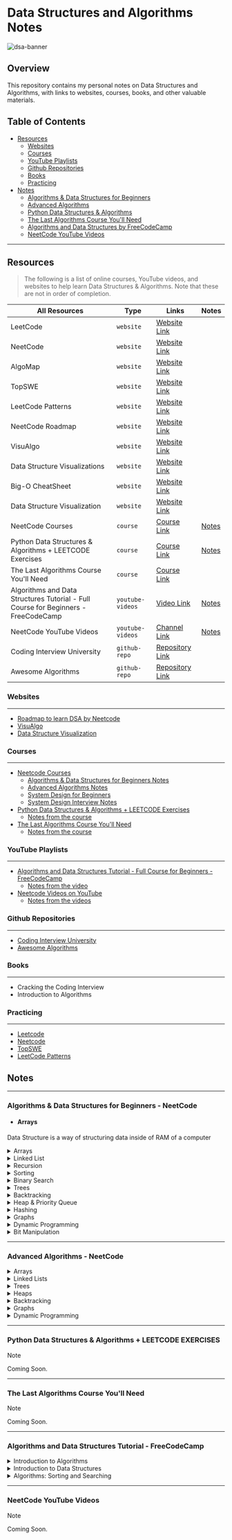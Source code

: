 # Data Structures and Algorithms Notes

![dsa-banner](https://github.com/izzatkarimov/DSA-Notes/assets/108251704/44dda9d8-a66b-45c8-a602-6487ff6fa762)

## Overview
This repository contains my personal notes on Data Structures and Algorithms, with links to websites, courses, books, and other valuable materials.

## Table of Contents

- [Resources](#resources)
  - [Websites](#websites)
  - [Courses](#courses)
  - [YouTube Playlists](#youtube-playlists)
  - [Github Repositories](#github-repositories)
  - [Books](#books)
  - [Practicing](#practicing)
- [Notes](#notes)
  - [Algorithms & Data Structures for Beginners](#algorithms--data-structures-for-beginners---neetcode)
  - [Advanced Algorithms](#advanced-algorithms---neetcode)
  - [Python Data Structures & Algorithms](#python-data-structures--algorithms--leetcode-exercises)
  - [The Last Algorithms Course You'll Need](#the-last-algorithms-course-youll-need)
  - [Algorithms and Data Structures by FreeCodeCamp](#algorithms-and-data-structures-tutorial---freecodecamp)
  - [NeetCode YouTube Videos](#neetcode-youtube-videos)

---

## Resources
> The following is a list of online courses, YouTube videos, and websites to help learn Data Structures & Algorithms. Note that these are not in order of completion.

| All Resources | Type | Links | Notes |
| --- | --- | --- | --- |
| LeetCode | `website`| [Website Link](https://leetcode.com) |
| NeetCode| `website`| [Website Link](https://neetcode.io/practice) |
| AlgoMap | `website` | [Website Link](https://algomap.io/) |
| TopSWE | `website`| [Website Link](https://topswe.com/) |
| LeetCode Patterns | `website` | [Website Link](https://seanprashad.com/leetcode-patterns/) |
| NeetCode Roadmap | `website` | [Website Link](https://neetcode.io/roadmap) |
| VisuAlgo | `website` | [Website Link](https://visualgo.net/en) |
| Data Structure Visualizations | `website` | [Website Link](https://www.cs.usfca.edu/~galles/visualization/Algorithms.html) |
| Big-O CheatSheet | `website` | [Website Link](https://www.bigocheatsheet.com/) |
| Data Structure Visualization | `website` | [Website Link](https://www.cs.usfca.edu/~galles/visualization/Algorithms.html) |
| NeetCode Courses | `course` | [Course Link](https://neetcode.io/courses) | [Notes](#algorithms--data-structures-for-beginners---neetcode)
| Python Data Structures & Algorithms + LEETCODE Exercises | `course` | [Course Link](https://www.udemy.com/course/data-structures-algorithms-python/?couponCode=ACCAGE0923) | [Notes](#python-data-structures--algorithms--leetcode-exercises)
| The Last Algorithms Course You'll Need | `course` | [Course Link](https://frontendmasters.com/courses/algorithms/) |
| Algorithms and Data Structures Tutorial - Full Course for Beginners - FreeCodeCamp | `youtube-videos` | [Video Link](https://youtu.be/8hly31xKli0?si=HmAgr-2AlG3hcRZp) | [Notes](#algorithms-and-data-structures-tutorial---freecodecamp) |
| NeetCode YouTube Videos | `youtube-videos` | [Channel Link](https://www.youtube.com/@NeetCode) | [Notes](#neetcode-youtube-videos)
| Coding Interview University | `github-repo` | [Repository Link](https://github.com/jwasham/coding-interview-university) |
| Awesome Algorithms | `github-repo` | [Repository Link](https://github.com/tayllan/awesome-algorithms) |

### Websites

---

- [Roadmap to learn DSA by Neetcode](https://neetcode.io/roadmap)
- [VisuAlgo](https://visualgo.net/en)
- [Data Structure Visualization](https://www.cs.usfca.edu/~galles/visualization/Algorithms.html)

### Courses

---

- [Neetcode Courses](https://neetcode.io/courses)
  - [Algorithms & Data Structures for Beginners Notes](#algorithms--data-structures-for-beginners---neetcode)
  - [Advanced Algorithms Notes](#advanced-algorithms---neetcode)
  - [System Design for Beginners](#system-design-for-beginners---neetcode)
  - [System Design Interview Notes](#system-design-interview---neetcode)
- [Python Data Structures & Algorithms + LEETCODE Exercises](https://www.udemy.com/course/data-structures-algorithms-python/?couponCode=ACCAGE0923)
  - [Notes from the course](#python-data-structures--algorithms--leetcode-exercises)
- [The Last Algorithms Course You'll Need](https://frontendmasters.com/courses/algorithms/)
  - [Notes from the course](#the-last-algorithms-course-youll-need)

### YouTube Playlists

---

- [Algorithms and Data Structures Tutorial - Full Course for Beginners - FreeCodeCamp](https://youtu.be/8hly31xKli0?si=HmAgr-2AlG3hcRZp)
  - [Notes from the video](#algorithms-and-data-structures-tutorial---freecodecamp)
- [Neetcode Videos on YouTube](https://www.youtube.com/@NeetCode)
  - [Notes from the videos](#neetcode-youtube-videos)

### Github Repositories

---

- [Coding Interview University](https://github.com/jwasham/coding-interview-university)
- [Awesome Algorithms](https://github.com/tayllan/awesome-algorithms)

### Books

---

- Cracking the Coding Interview
- Introduction to Algorithms

### Practicing

---

- [Leetcode](https://leetcode.com/)
- [Neetcode](https://neetcode.io/practice)
- [TopSWE](https://topswe.com/)
- [LeetCode Patterns](https://seanprashad.com/leetcode-patterns/)

## Notes

---

### Algorithms & Data Structures for Beginners - NeetCode

- #### Arrays
Data Structure is a way of structuring data inside of RAM of a computer

<details>
<summary>Arrays</summary>

`What is Data Structure?`
- Data Structure is a way of structuring data inside of RAM of a computer.

`How do ew store an array in RAM?`
- RAM is measured in bytes. One byte is 8 bits. A bit can be thought of as a position that can store a digit, which has to be either 0 or 1.

`NOTE!`
- Arrays are always stored contiguously in RAM, meaning that they are stored one next to another (there is nothing between them.

`NOTE!`
- Static arrays are Fixed arrays. The biggest limitation of Static Arrays is that we cannot add / delete elements after creation. Technically, we can remove a value, but removing here only means overriding. We cannot actaully delete the value in memory. But, we can override by putting, let's say, 0 in the index location of it.

`Big O Time Complexity of Static Arrays Operations`

| Operation  | Big O Time | 
| ------------- | ------------- |
| Read / Write i-th element  | O(1)  |
| Insert / Remove End | O(1)  |
| Insert Middle | O(n)  |
| Remove Middle  | O(n)  |

`NOTE!`
- In Python and JavaScript, Dynamic Arrays are the default. In Java, we can use an Array List, and in C++, we can use a Vector.

`What is Amortized Time Complexity?`
- Amortized Time Complexity
</details>

<details>
<summary>Linked List</summary>
</details>

<details>
<summary>Recursion</summary>
</details>

<details>
<summary>Sorting</summary>
</details>

<details>
<summary>Binary Search</summary>
</details>

<details>
<summary>Trees</summary>
</details>

<details>
<summary>Backtracking</summary>
</details>

<details>
<summary>Heap & Priority Queue</summary>
</details>

<details>
<summary>Hashing</summary>
</details>

<details>
<summary>Graphs</summary>
</details>

<details>
<summary>Dynamic Programming</summary>
</details>

<details>
<summary>Bit Manipulation</summary>
</details>

---

### Advanced Algorithms - NeetCode

<details>
<summary>Arrays</summary>
</details>

<details>
<summary>Linked Lists</summary>
</details>

<details>
<summary>Trees</summary>
</details>

<details>
<summary>Heaps</summary>
</details>

<details>
<summary>Backtracking</summary>
</details>

<details>
<summary>Graphs</summary>
</details>

<details>
<summary>Dynamic Programming</summary>
</details>

---

### Python Data Structures & Algorithms + LEETCODE EXERCISES

> [!NOTE]
> Coming Soon.

---

### The Last Algorithms Course You'll Need

> [!NOTE]
> Coming Soon.

---

### Algorithms and Data Structures Tutorial - FreeCodeCamp

<details>
<summary>Introduction to Algorithms</summary>

`What is an Algorithm`
- An Algorithm is a set of steps or instructions for completing a certain task. For example, a recipe is an algorithm. To-Do List for a Morning Routine is an algorithm. However, in the context of Computer Science, an algorithm more specifically means a set a steps a program takes to finish a certain task.

`Time Complexity`
- Time Complexity is a measure of how long it takes the algorithm to run.

`Space Complexity`
- Space Complexity deals with the amount of memory taken up on the computer.

`Balance between Time & Space Complexity`
- A good algorithm needs to balance between Time and Space Complexity to be useful. For example, you can have a very fast algorithm but it may not matter if the algorithm consumes more memory than you have available.

`Running Time of an Algorithm`
- How long the algorithm runs for a given set of values until the output is called The Running Time or The Running Time of an Algorithm and is used to define Time Complexity.

`Linear Search (Sequential Search)`
- Linear Search is a sequential searching algorithm where we start from one end and check every element of the list until the desired element is found. It is the simplest searching algorithm.

`Binary Search (Hald Interval Search)`
- Binary Search is a searching algorithm for finding an element's position in a sorted way. In this approach, the element is always searched in the middle of a portion of an array. Binary Search can be implemented only on a sorted list of items. If the elements are not sorted already, we need to sort them first.

`Guidelines for defiing an Algorithm:`
  - The steps in the Algorithm need to be in a specific order.
  - The steps also need to be distinct.
  - The algorithm should produce a result.
  - The algorithm should complete in a finite amount of time.

</details>

<details>
<summary>Introduction to Data Structures</summary>
</details>

<details>
<summary>Algorithms: Sorting and Searching</summary>
</details>

---

### NeetCode YouTube Videos

> [!NOTE]
> Coming Soon.
